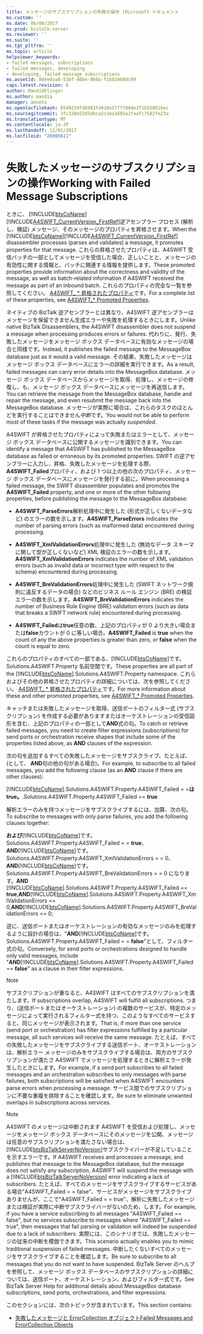 ```yaml
---
title: メッセージのサブスクリプションの失敗の操作 |Microsoft ドキュメント
ms.custom: ''
ms.date: 06/08/2017
ms.prod: biztalk-server
ms.reviewer: ''
ms.suite: ''
ms.tgt_pltfrm: ''
ms.topic: article
helpviewer_keywords:
- failed messages, subscriptions
- failed messages, developing
- developing, failed message subscriptions
ms.assetid: 8dee0aa8-53bf-40be-866b-f1b83960dc99
caps.latest.revision: 6
author: MandiOhlinger
ms.author: mandia
manager: anneta
ms.openlocfilehash: 6540259fd6983fd418e57ff700de3f1b550016ec
ms.sourcegitcommit: 3fc338e52d5dbca2c3ea1685a2faafc7582fe23a
ms.translationtype: MT
ms.contentlocale: ja-JP
ms.lasthandoff: 12/01/2017
ms.locfileid: "26005611"
---
```

# <a name="working-with-failed-message-subscriptions"></a><span data-ttu-id="29f95-102">失敗したメッセージのサブスクリプションの操作</span><span class="sxs-lookup"><span data-stu-id="29f95-102">Working with Failed Message Subscriptions</span></span>
<span data-ttu-id="29f95-103">ときに、 [!INCLUDE[btsCoName](../../includes/btsconame-md.md)] [!INCLUDE[A4SWIFT_CurrentVersion_FirstRef](../../includes/a4swift-currentversion-firstref-md.md)]逆アセンブラー プロセス (解析し、検証) メッセージ、そのメッセージのプロパティを昇格させます。</span><span class="sxs-lookup"><span data-stu-id="29f95-103">When the [!INCLUDE[btsCoName](../../includes/btsconame-md.md)][!INCLUDE[A4SWIFT_CurrentVersion_FirstRef](../../includes/a4swift-currentversion-firstref-md.md)] disassembler processes (parses and validates) a message, it promotes properties for that message.</span></span> <span data-ttu-id="29f95-104">これらの昇格させたプロパティは、A4SWIFT 受信バッチの一部としてメッセージを受信した場合、正しいことと、メッセージの有効性に関する情報と、バッチに関連する情報を提供します。</span><span class="sxs-lookup"><span data-stu-id="29f95-104">These promoted properties provide information about the correctness and validity of the message, as well as batch-related information if A4SWIFT received the message as part of an inbound batch.</span></span> <span data-ttu-id="29f95-105">これらのプロパティの完全な一覧を参照してください。 [A4SWIFT_ \* 昇格されたプロパティ](../../adapters-and-accelerators/accelerator-swift/a4swift-promoted-properties.md)です。</span><span class="sxs-lookup"><span data-stu-id="29f95-105">For a complete list of these properties, see [A4SWIFT_\* Promoted Properties](../../adapters-and-accelerators/accelerator-swift/a4swift-promoted-properties.md).</span></span>  
  
 <span data-ttu-id="29f95-106">ネイティブの BizTalk 逆アセンブラーとは異なり、A4SWIFT 逆アセンブラーはメッセージを保留できません生成エラーや失敗を処理するときにします。</span><span class="sxs-lookup"><span data-stu-id="29f95-106">Unlike native BizTalk Disassemblers, the A4SWIFT disassembler does not suspend a message when processing produces errors or failures.</span></span> <span data-ttu-id="29f95-107">代わりに、発行、失敗したメッセージをメッセージ ボックス データベースに有効なメッセージの場合と同様です。</span><span class="sxs-lookup"><span data-stu-id="29f95-107">Instead, it publishes the failed message to the MessageBox database just as it would a valid message.</span></span> <span data-ttu-id="29f95-108">その結果、失敗したメッセージはメッセージ ボックス データベースにエラーの詳細を実行できます。</span><span class="sxs-lookup"><span data-stu-id="29f95-108">As a result, failed messages can carry error details into the MessageBox database.</span></span> <span data-ttu-id="29f95-109">メッセージ ボックス データベースからメッセージを取得、処理し、メッセージの修復し、も、メッセージ ボックス データベースにメッセージを再送信します。</span><span class="sxs-lookup"><span data-stu-id="29f95-109">You can retrieve the message from the MessageBox database, handle and repair the message, and even resubmit the message back into the MessageBox database.</span></span> <span data-ttu-id="29f95-110">メッセージが実際に場合は、これらのタスクのほとんどを実行することはできません*中断*です。</span><span class="sxs-lookup"><span data-stu-id="29f95-110">You would not be able to perform most of these tasks if the message was actually *suspended*.</span></span>  
  
 <span data-ttu-id="29f95-111">A4SWIFT が昇格させたプロパティによって失敗またはエラーとして、メッセージ ボックス データベースに公開するメッセージを識別できます。</span><span class="sxs-lookup"><span data-stu-id="29f95-111">You can identify a message that A4SWIFT has published to the MessageBox database as failed or erroneous by its promoted properties.</span></span> <span data-ttu-id="29f95-112">SWIFT の逆アセンブラーに入力し、昇格、失敗したメッセージを処理する際、 **A4SWIFT_Failed**プロパティ、および 1 つ以上の他の次のプロパティ、メッセージ ボックス データベースにメッセージを発行する前に。</span><span class="sxs-lookup"><span data-stu-id="29f95-112">When processing a failed message, the SWIFT disassembler populates and promotes the **A4SWIFT_Failed** property, and one or more of the other following properties, before publishing the message to the MessageBox database:</span></span>  
  
-   <span data-ttu-id="29f95-113">**A4SWIFT_ParseErrors**解析処理中に発生した (形式が正しくないデータなど) のエラーの数を示します。</span><span class="sxs-lookup"><span data-stu-id="29f95-113">**A4SWIFT_ParseErrors** indicates the number of parsing errors (such as malformed data) encountered during processing.</span></span>  
  
-   <span data-ttu-id="29f95-114">**A4SWIFT_XmlValidationErrors**処理中に発生した (無効なデータ スキーマに関して型が正しくないなど) XML 検証のエラーの数を示します。</span><span class="sxs-lookup"><span data-stu-id="29f95-114">**A4SWIFT_XmlValidationErrors** indicates the number of XML validation errors (such as invalid data or incorrect type with respect to the schema) encountered during processing.</span></span>  
  
-   <span data-ttu-id="29f95-115">**A4SWIFT_BreValidationErrors**処理中に発生した (SWIFT ネットワーク規則に違反するデータの場合) などのビジネス ルール エンジン (BRE) の検証エラーの数を示します。</span><span class="sxs-lookup"><span data-stu-id="29f95-115">**A4SWIFT_BreValidationErrors** indicates the number of Business Rule Engine (BRE) validation errors (such as data that breaks a SWIFT network rule) encountered during processing.</span></span>  
  
-   <span data-ttu-id="29f95-116">**A4SWIFT_Failed**は**true**任意の数、上記のプロパティが 0 より大きい場合または**false**カウントが 0 に等しい場合。</span><span class="sxs-lookup"><span data-stu-id="29f95-116">**A4SWIFT_Failed** is **true** when the count of any the above properties is greater than zero, or **false** when the count is equal to zero.</span></span>  
  
 <span data-ttu-id="29f95-117">これらのプロパティのすべての一部である、[!INCLUDE[btsCoName](../../includes/btsconame-md.md)]です。Solutions.A4SWIFT.Property 名前空間です。</span><span class="sxs-lookup"><span data-stu-id="29f95-117">These properties are all part of the [!INCLUDE[btsCoName](../../includes/btsconame-md.md)].Solutions.A4SWIFT.Property namespace.</span></span> <span data-ttu-id="29f95-118">これらおよびその他の昇格させたプロパティの詳細については、次を参照してください。 [A4SWIFT_ \* 昇格されたプロパティ](../../adapters-and-accelerators/accelerator-swift/a4swift-promoted-properties.md)です。</span><span class="sxs-lookup"><span data-stu-id="29f95-118">For more information about these and other promoted properties, see [A4SWIFT_\* Promoted Properties](../../adapters-and-accelerators/accelerator-swift/a4swift-promoted-properties.md).</span></span>  
  
 <span data-ttu-id="29f95-119">キャッチまたは失敗したメッセージを取得、送信ポートのフィルター式 (サブスクリプション) を作成する必要がありますまたはオーケストレーションの受信図形を含む、上記のプロパティの一部として**AND**式の句。</span><span class="sxs-lookup"><span data-stu-id="29f95-119">To catch or retrieve failed messages, you need to create filter expressions (subscriptions) for send ports or orchestration receive shapes that include some of the properties listed above, as **AND** clauses of the expression.</span></span>  
  
 <span data-ttu-id="29f95-120">次の句を追加するすべての失敗したメッセージをサブスクライブ、たとえば、(として、 **AND**句の他の句がある場合)。</span><span class="sxs-lookup"><span data-stu-id="29f95-120">For example, to subscribe to all failed messages, you add the following clause (as an **AND** clause if there are other clauses):</span></span>  
  
 [!INCLUDE[btsCoName](../../includes/btsconame-md.md)]<span data-ttu-id="29f95-121">.Solutions.A4SWIFT.Property.A4SWIFT_Failed = =**は true。**</span><span class="sxs-lookup"><span data-stu-id="29f95-121">.Solutions.A4SWIFT.Property.A4SWIFT_Failed == **true**</span></span>  
  
 <span data-ttu-id="29f95-122">解析エラーのみを持つメッセージをサブスクライブするには、加算、次の句。</span><span class="sxs-lookup"><span data-stu-id="29f95-122">To subscribe to messages with only parse failures, you add the following clauses together:</span></span>  
  
 <span data-ttu-id="29f95-123">**および**[!INCLUDE[btsCoName](../../includes/btsconame-md.md)]です。Solutions.A4SWIFT.Property.A4SWIFT_Failed = = **true**、**AND**[!INCLUDE[btsCoName](../../includes/btsconame-md.md)]です。Solutions.A4SWIFT.Property.A4SWIFT_XmlValidationErrors = = 0、**AND**[!INCLUDE[btsCoName](../../includes/btsconame-md.md)]です。Solutions.A4SWIFT.Property.A4SWIFT_BreValidationErrors = = 0 になります。</span><span class="sxs-lookup"><span data-stu-id="29f95-123">**AND** [!INCLUDE[btsCoName](../../includes/btsconame-md.md)].Solutions.A4SWIFT.Property.A4SWIFT_Failed == **true**,**AND**[!INCLUDE[btsCoName](../../includes/btsconame-md.md)].Solutions.A4SWIFT.Property.A4SWIFT_XmlValidationErrors == 0,**AND**[!INCLUDE[btsCoName](../../includes/btsconame-md.md)].Solutions.A4SWIFT.Property.A4SWIFT_BreValidationErrors == 0;</span></span>  
  
 <span data-ttu-id="29f95-124">逆に、送信ポートまたはオーケストレーションの有効なメッセージのみを処理するように設計の場合は、"**AND**[!INCLUDE[btsCoName](../../includes/btsconame-md.md)]です。Solutions.A4SWIFT.Property.A4SWIFT_Failed = = **false**"として、フィルター式の句。</span><span class="sxs-lookup"><span data-stu-id="29f95-124">Conversely, for send ports or orchestrations designed to handle only valid messages, include "**AND**[!INCLUDE[btsCoName](../../includes/btsconame-md.md)].Solutions.A4SWIFT.Property.A4SWIFT_Failed == **false**" as a clause in their filter expressions.</span></span>  
  
> [!NOTE]
>  <span data-ttu-id="29f95-125">サブスクリプションが重なると、A4SWIFT はすべてのサブスクリプションを満たします。</span><span class="sxs-lookup"><span data-stu-id="29f95-125">If subscriptions overlap, A4SWIFT will fulfill all subscriptions.</span></span> <span data-ttu-id="29f95-126">つまり、(送信ポートまたはオーケストレーション) の複数のサービスが、特定のメッセージによって実行されるフィルター式を持つ、このようなすべてのサービスすると、同じメッセージが表示されます。</span><span class="sxs-lookup"><span data-stu-id="29f95-126">That is, if more than one service (send port or orchestration) has filter expressions fulfilled by a particular message, all such services will receive the same message.</span></span> <span data-ttu-id="29f95-127">たとえば、すべての失敗したメッセージをサブスクライブする送信ポート、オーケストレーションは、解析エラー メッセージのみをサブスクライブする場合は、両方のサブスクリプションが満たさ A4SWIFT でメッセージを処理するときに解析エラーが発生したときにします。</span><span class="sxs-lookup"><span data-stu-id="29f95-127">For example, if a send port subscribes to all failed messages and an orchestration subscribes to only messages with parse failures, both subscriptions will be satisfied when A4SWIFT encounters parse errors when processing a message.</span></span> <span data-ttu-id="29f95-128">サービス間でのサブスクリプションに不要な重複を排除することを確認します。</span><span class="sxs-lookup"><span data-stu-id="29f95-128">Be sure to eliminate unwanted overlaps in subscriptions across services.</span></span>  
  
> [!NOTE]
>  <span data-ttu-id="29f95-129">A4SWIFT のメッセージは中断されます A4SWIFT を受信および処理し、メッセージをメッセージ ボックス データベースにそのメッセージを公開、メッセージは任意のサブスクリプションを満たさない場合は、[!INCLUDE[btsBizTalkServerNoVersion](../../includes/btsbiztalkservernoversion-md.md)]サブスクライバーが不足していることを示すエラーです。</span><span class="sxs-lookup"><span data-stu-id="29f95-129">If A4SWIFT receives and processes a message, and publishes that message to the MessageBox database, but the message does not satisfy any subscription, A4SWIFT will suspend the message with a [!INCLUDE[btsBizTalkServerNoVersion](../../includes/btsbiztalkservernoversion-md.md)] error indicating a lack of subscribers.</span></span> <span data-ttu-id="29f95-130">たとえば、すべてのメッセージをサブスクライブするサービスがある場合"A4SWIFT_Failed = = false"、サービスがメッセージをサブスクライブありませんが、ここで"A4SWIFT_Failed = = true"、解析に失敗したメッセージまたは検証が実際に中断サブスクライバーがないのため、します。</span><span class="sxs-lookup"><span data-stu-id="29f95-130">For example, if you have a service subscribing to all messages "A4SWIFT_Failed == false", but no services subscribe to messages where "A4SWIFT_Failed == true", then messages that fail parsing or validation will indeed be suspended due to a lack of subscribers.</span></span> <span data-ttu-id="29f95-131">実際には、このシナリオでは、失敗したメッセージの従来の中断を模倣できます。</span><span class="sxs-lookup"><span data-stu-id="29f95-131">This scenario actually enables you to mimic traditional suspension of failed messages.</span></span> <span data-ttu-id="29f95-132">中断したくないすべてのメッセージをサブスクライブすることを確認します。</span><span class="sxs-lookup"><span data-stu-id="29f95-132">Be sure to subscribe to all messages that you do not want to have suspended.</span></span> <span data-ttu-id="29f95-133">BizTalk Server のヘルプを参照して、メッセージ ボックス データベースのサブスクリプションの詳細については、送信ポート、オーケストレーション、およびフィルター式です。</span><span class="sxs-lookup"><span data-stu-id="29f95-133">See BizTalk Server Help for additional details about MessageBox database subscriptions, send ports, orchestrations, and filter expressions.</span></span>  
  
 <span data-ttu-id="29f95-134">このセクションには、次のトピックが含まれています。</span><span class="sxs-lookup"><span data-stu-id="29f95-134">This section contains:</span></span>  
  
-   [<span data-ttu-id="29f95-135">失敗したメッセージと ErrorCollection オブジェクト</span><span class="sxs-lookup"><span data-stu-id="29f95-135">Failed Messages and ErrorCollection Objects</span></span>](../../adapters-and-accelerators/accelerator-swift/failed-messages-and-errorcollection-objects.md)